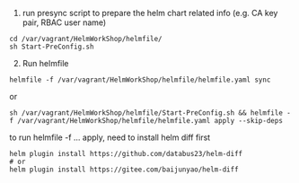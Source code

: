 1. run presync script to prepare the helm chart related info (e.g. CA key pair, RBAC user name)
```
cd /var/vagrant/HelmWorkShop/helmfile/
sh Start-PreConfig.sh
```

2. Run helmfile
```
helmfile -f /var/vagrant/HelmWorkShop/helmfile/helmfile.yaml sync
```
or 
```
sh /var/vagrant/HelmWorkShop/helmfile/Start-PreConfig.sh && helmfile -f /var/vagrant/HelmWorkShop/helmfile/helmfile.yaml apply --skip-deps
```
to run helmfile -f ... apply, need to install helm diff first
```
helm plugin install https://github.com/databus23/helm-diff
# or
helm plugin install https://gitee.com/baijunyao/helm-diff
```